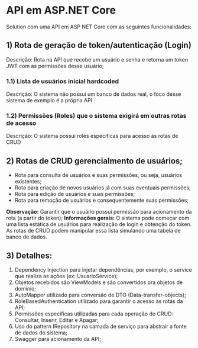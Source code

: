 ﻿
# API em ASP.NET Core
Solution com uma API em ASP NET Core com as seguintes funcionalidades:
 
## 1) Rota de geração de token/autenticação (Login)
Descrição: Rota na API que recebe um usuário e senha e retorna um token JWT com as permissões desse usuário;

### 1.1) Lista de usuários inicial hardcoded
Descrição: O sistema não possui um banco de dados real, o foco desse sistema de exemplo é a própria API

### 1.2) Permissões (Roles) que o sistema exigirá em outras rotas de acesso
Descrição: O sistema possui roles específicas para acesso às rotas de CRUD

## 2) Rotas de CRUD gerencialmento de usuários;
* Rota para consulta de usuários e suas permissões, ou seja, usuários existentes;
* Rota para criação de novos usuários já com suas eventuais permissões;
* Rota para edição de usuários e suas permissões;
* Rota para remoção de usuários e consequentemente suas permissões;
 
**Observação:** Garantir que o usuário possui permissão para acionamento da rota (a partir do token);
**Informações gerais:** O sistema pode começar com uma lista estática de usuários para realização de login e obtenção do token. As rotas de CRUD podem manipular essa lista simulando uma tabela de banco de dados.

## 3) Detalhes:
1) Dependency Injection para injetar dependências, por exemplo, o service que realiza as ações (ex: UsuarioService);
2) Objetos recebidos são ViewModels e são convertidos pra objetos de domínio;
3) AutoMapper utilizado para conversão de DTO (Data-transfer-objects);
4) RoleBasedAuthentication utilizado para garantir o acesso às rotas da API;
5) Permissões específicas utilizadas para cada operação do CRUD: Consultar, Inserir, Editar e Apagar;
6) Uso do pattern IRepository na camada de serviço para abstrair a fonte de dados do sistema;
7) Swagger para acionamento da API;
